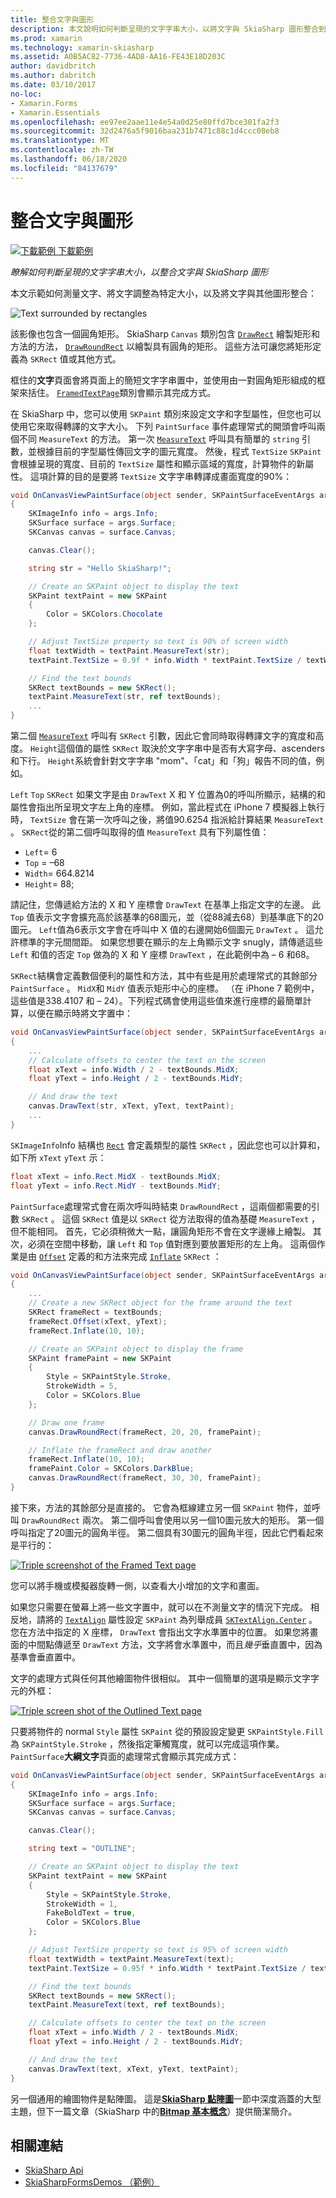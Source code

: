 ```yaml
---
title: 整合文字與圖形
description: 本文說明如何判斷呈現的文字字串大小，以將文字與 SkiaSharp 圖形整合到 Xamarin.Forms 應用程式中，並使用範例程式碼示範這項操作。
ms.prod: xamarin
ms.technology: xamarin-skiasharp
ms.assetid: A0B5AC82-7736-4AD8-AA16-FE43E18D203C
author: davidbritch
ms.author: dabritch
ms.date: 03/10/2017
no-loc:
- Xamarin.Forms
- Xamarin.Essentials
ms.openlocfilehash: ee97ee2aae11e4e54a0d25e80ffd7bce301fa2f3
ms.sourcegitcommit: 32d2476a5f9016baa231b7471c88c1d4ccc08eb8
ms.translationtype: MT
ms.contentlocale: zh-TW
ms.lasthandoff: 06/18/2020
ms.locfileid: "84137679"
---
```

# <a name="integrating-text-and-graphics"></a>整合文字與圖形

[![下載範例 ](~/media/shared/download.png) 下載範例](https://docs.microsoft.com/samples/xamarin/xamarin-forms-samples/skiasharpforms-demos)

_瞭解如何判斷呈現的文字字串大小，以整合文字與 SkiaSharp 圖形_

本文示範如何測量文字、將文字調整為特定大小，以及將文字與其他圖形整合：

![](text-images/textandgraphicsexample.png "Text surrounded by rectangles")

該影像也包含一個圓角矩形。 SkiaSharp `Canvas` 類別包含 [`DrawRect`](xref:SkiaSharp.SKCanvas.DrawRect*) 繪製矩形和方法的方法， [`DrawRoundRect`](xref:SkiaSharp.SKCanvas.DrawRoundRect*) 以繪製具有圓角的矩形。 這些方法可讓您將矩形定義為 `SKRect` 值或其他方式。

框住的**文字**頁面會將頁面上的簡短文字字串置中，並使用由一對圓角矩形組成的框架來括住。 [`FramedTextPage`](https://github.com/xamarin/xamarin-forms-samples/blob/master/SkiaSharpForms/Demos/Demos/SkiaSharpFormsDemos/Basics/FramedTextPage.cs)類別會顯示其完成方式。

在 SkiaSharp 中，您可以使用 `SKPaint` 類別來設定文字和字型屬性，但您也可以使用它來取得轉譯的文字大小。 下列 `PaintSurface` 事件處理常式的開頭會呼叫兩個不同 `MeasureText` 的方法。 第一次 [`MeasureText`](xref:SkiaSharp.SKPaint.MeasureText(System.String)) 呼叫具有簡單的 `string` 引數，並根據目前的字型屬性傳回文字的圖元寬度。 然後，程式 `TextSize` `SKPaint` 會根據呈現的寬度、目前的 `TextSize` 屬性和顯示區域的寬度，計算物件的新屬性。 這項計算的目的是要將 `TextSize` 文字字串轉譯成畫面寬度的90%：

```csharp
void OnCanvasViewPaintSurface(object sender, SKPaintSurfaceEventArgs args)
{
    SKImageInfo info = args.Info;
    SKSurface surface = args.Surface;
    SKCanvas canvas = surface.Canvas;

    canvas.Clear();

    string str = "Hello SkiaSharp!";

    // Create an SKPaint object to display the text
    SKPaint textPaint = new SKPaint
    {
        Color = SKColors.Chocolate
    };

    // Adjust TextSize property so text is 90% of screen width
    float textWidth = textPaint.MeasureText(str);
    textPaint.TextSize = 0.9f * info.Width * textPaint.TextSize / textWidth;

    // Find the text bounds
    SKRect textBounds = new SKRect();
    textPaint.MeasureText(str, ref textBounds);
    ...
}
```

第二個 [`MeasureText`](xref:SkiaSharp.SKPaint.MeasureText(System.String,SkiaSharp.SKRect@)) 呼叫有 `SKRect` 引數，因此它會同時取得轉譯文字的寬度和高度。 `Height`這個值的屬性 `SKRect` 取決於文字字串中是否有大寫字母、ascenders 和下行。 `Height`系統會針對文字字串 "mom"、「cat」和「狗」報告不同的值，例如。

`Left` `Top` `SKRect` 如果文字是由 `DrawText` X 和 Y 位置為0的呼叫所顯示，結構的和屬性會指出所呈現文字左上角的座標。 例如，當此程式在 iPhone 7 模擬器上執行時， `TextSize` 會在第一次呼叫之後，將值90.6254 指派給計算結果 `MeasureText` 。 `SKRect`從的第二個呼叫取得的值 `MeasureText` 具有下列屬性值：

- `Left`= 6
- `Top` = &ndash;68
- `Width`= 664.8214
- `Height`= 88;

請記住，您傳遞給方法的 X 和 Y 座標會 `DrawText` 在基準上指定文字的左邊。 此 `Top` 值表示文字會擴充高於該基準的68圖元，並（從88減去68）到基準底下的20圖元。 `Left`值為6表示文字會在呼叫中 X 值的右邊開始6個圖元 `DrawText` 。 這允許標準的字元間間距。 如果您想要在顯示的左上角顯示文字 snugly，請傳遞這些 `Left` 和值的否定 `Top` 做為的 X 和 Y 座標 `DrawText` ，在此範例中為 &ndash; 6 和68。

`SKRect`結構會定義數個便利的屬性和方法，其中有些是用於處理常式的其餘部分 `PaintSurface` 。 `MidX`和 `MidY` 值表示矩形中心的座標。 （在 iPhone 7 範例中，這些值是338.4107 和 &ndash; 24）。下列程式碼會使用這些值來進行座標的最簡單計算，以便在顯示時將文字置中：

```csharp
void OnCanvasViewPaintSurface(object sender, SKPaintSurfaceEventArgs args)
{
    ...
    // Calculate offsets to center the text on the screen
    float xText = info.Width / 2 - textBounds.MidX;
    float yText = info.Height / 2 - textBounds.MidY;

    // And draw the text
    canvas.DrawText(str, xText, yText, textPaint);
    ...
}
```

`SKImageInfo`Info 結構也 [`Rect`](xref:SkiaSharp.SKImageInfo.Rect) 會定義類型的屬性 `SKRect` ，因此您也可以計算和，如下所 `xText` `yText` 示：

```csharp
float xText = info.Rect.MidX - textBounds.MidX;
float yText = info.Rect.MidY - textBounds.MidY;
```

`PaintSurface`處理常式會在兩次呼叫時結束 `DrawRoundRect` ，這兩個都需要的引數 `SKRect` 。 這個 `SKRect` 值是以 `SKRect` 從方法取得的值為基礎 `MeasureText` ，但不能相同。 首先，它必須稍微大一點，讓圓角矩形不會在文字邊緣上繪製。 其次，必須在空間中移動，讓 `Left` 和 `Top` 值對應到要放置矩形的左上角。 這兩個作業是由 [`Offset`](xref:SkiaSharp.SKRect.Offset*) 定義的和方法來完成 [`Inflate`](xref:SkiaSharp.SKRect.Inflate*) `SKRect` ：

```csharp
void OnCanvasViewPaintSurface(object sender, SKPaintSurfaceEventArgs args)
{
    ...
    // Create a new SKRect object for the frame around the text
    SKRect frameRect = textBounds;
    frameRect.Offset(xText, yText);
    frameRect.Inflate(10, 10);

    // Create an SKPaint object to display the frame
    SKPaint framePaint = new SKPaint
    {
        Style = SKPaintStyle.Stroke,
        StrokeWidth = 5,
        Color = SKColors.Blue
    };

    // Draw one frame
    canvas.DrawRoundRect(frameRect, 20, 20, framePaint);

    // Inflate the frameRect and draw another
    frameRect.Inflate(10, 10);
    framePaint.Color = SKColors.DarkBlue;
    canvas.DrawRoundRect(frameRect, 30, 30, framePaint);
}
```

接下來，方法的其餘部分是直接的。 它會為框線建立另一個 `SKPaint` 物件，並呼叫 `DrawRoundRect` 兩次。 第二個呼叫會使用以另一個10圖元放大的矩形。 第一個呼叫指定了20圖元的圓角半徑。 第二個具有30圖元的圓角半徑，因此它們看起來是平行的：

 [![](text-images/framedtext-small.png "Triple screenshot of the Framed Text page")](text-images/framedtext-large.png#lightbox "Triple screenshot of the Framed Text page")

您可以將手機或模擬器旋轉一側，以查看大小增加的文字和畫面。

如果您只需要在螢幕上將一些文字置中，就可以在不測量文字的情況下完成。 相反地，請將的 [`TextAlign`](xref:SkiaSharp.SKPaint.TextAlign) 屬性設定 `SKPaint` 為列舉成員 [`SKTextAlign.Center`](xref:SkiaSharp.SKTextAlign) 。 您在方法中指定的 X 座標， `DrawText` 會指出文字水準置中的位置。 如果您將畫面的中間點傳遞至 `DrawText` 方法，文字將會水準置中，而且*幾乎*垂直置中，因為基準會垂直置中。

文字的處理方式與任何其他繪圖物件很相似。 其中一個簡單的選項是顯示文字字元的外框：

[![](text-images/outlinedtext-small.png "Triple screen shot of the Outlined Text page")](text-images/outlinedtext-large.png#lightbox "Triple screenshot of the Outlined Text page")

只要將物件的 normal `Style` 屬性 `SKPaint` 從的預設設定變更 `SKPaintStyle.Fill` 為 `SKPaintStyle.Stroke` ，然後指定筆觸寬度，就可以完成這項作業。 `PaintSurface`**大綱文字**頁面的處理常式會顯示其完成方式：

```csharp
void OnCanvasViewPaintSurface(object sender, SKPaintSurfaceEventArgs args)
{
    SKImageInfo info = args.Info;
    SKSurface surface = args.Surface;
    SKCanvas canvas = surface.Canvas;

    canvas.Clear();

    string text = "OUTLINE";

    // Create an SKPaint object to display the text
    SKPaint textPaint = new SKPaint
    {
        Style = SKPaintStyle.Stroke,
        StrokeWidth = 1,
        FakeBoldText = true,
        Color = SKColors.Blue
    };

    // Adjust TextSize property so text is 95% of screen width
    float textWidth = textPaint.MeasureText(text);
    textPaint.TextSize = 0.95f * info.Width * textPaint.TextSize / textWidth;

    // Find the text bounds
    SKRect textBounds = new SKRect();
    textPaint.MeasureText(text, ref textBounds);

    // Calculate offsets to center the text on the screen
    float xText = info.Width / 2 - textBounds.MidX;
    float yText = info.Height / 2 - textBounds.MidY;

    // And draw the text
    canvas.DrawText(text, xText, yText, textPaint);
}
```

另一個通用的繪圖物件是點陣圖。 這是[**SkiaSharp 點陣圖**](../bitmaps/index.md)一節中深度涵蓋的大型主題，但下一篇文章（SkiaSharp 中的[**Bitmap 基本概念**](bitmaps.md)）提供簡潔簡介。

## <a name="related-links"></a>相關連結

- [SkiaSharp Api](https://docs.microsoft.com/dotnet/api/skiasharp)
- [SkiaSharpFormsDemos （範例）](https://docs.microsoft.com/samples/xamarin/xamarin-forms-samples/skiasharpforms-demos)
